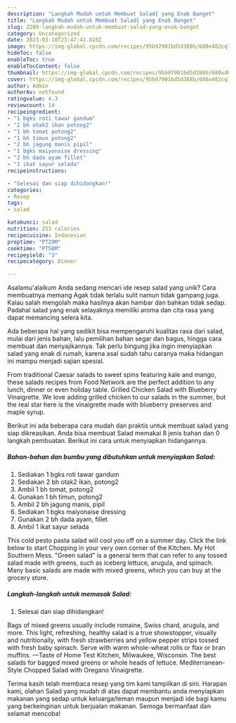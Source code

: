 ```yaml
---
description: "Langkah Mudah untuk Membuat Salad{ yang Enak Banget"
title: "Langkah Mudah untuk Membuat Salad{ yang Enak Banget"
slug: 2289-langkah-mudah-untuk-membuat-salad-yang-enak-banget
category: Uncategorized
date: 2023-03-10T23:47:41.810Z
image: https://img-global.cpcdn.com/recipes/95b97901bd5d388b/680x482cq70/salad-foto-resep-utama.jpg
hideToc: false
enableToc: true
enableTocContent: false
thumbnail: https://img-global.cpcdn.com/recipes/95b97901bd5d388b/680x482cq70/salad-foto-resep-utama.jpg
cover: https://img-global.cpcdn.com/recipes/95b97901bd5d388b/680x482cq70/salad-foto-resep-utama.jpg
author: Admin
authorAv: notfound
ratingvalue: 4.3
reviewcount: 14
recipeingredient:
- "1 bgks roti tawar gandum"
- "2 bh otak2 ikan potong2"
- "1 bh tomat potong2"
- "1 bh timun potong2"
- "2 bh jagung manis pipil"
- "1 bgks maiyonaise dressing"
- "2 bh dada ayam fillet"
- "1 ikat sayur selada"
recipeinstructions:

- "Selesai dan siap dihidangkan!"
categories:
- Resep
tags:
- salad

katakunci: salad 
nutrition: 253 calories
recipecuisine: Indonesian
preptime: "PT29M"
cooktime: "PT58M"
recipeyield: "3"
recipecategory: Dinner

---
```



Asalamu'alaikum Anda sedang mencari ide resep salad yang unik? Cara membuatnya memang Agak tidak terlalu sulit namun tidak gampang juga. Kalau salah mengolah maka hasilnya akan hambar dan bahkan tidak sedap. Padahal salad yang enak selayaknya memiliki aroma dan cita rasa yang dapat memancing selera kita.


Ada beberapa hal yang sedikit bisa mempengaruhi kualitas rasa dari salad, mulai dari jenis bahan, lalu pemilihan bahan segar dan bagus, hingga cara membuat dan menyajikannya. Tak perlu bingung jika ingin menyiapkan salad yang enak di rumah, karena asal sudah tahu caranya maka hidangan ini mampu menjadi sajian spesial.

From traditional Caesar salads to sweet spins featuring kale and mango, these salads recipes from Food Network are the perfect addition to any lunch, dinner or even holiday table. Grilled Chicken Salad with Blueberry Vinaigrette. We love adding grilled chicken to our salads in the summer, but the real star here is the vinaigrette made with blueberry preserves and maple syrup.


Berikut ini ada beberapa cara mudah dan praktis untuk membuat salad yang siap dikreasikan. Anda bisa membuat Salad memakai 8 jenis bahan dan 0 langkah pembuatan. Berikut ini cara untuk menyiapkan hidangannya.

<!--inarticleads1-->

##### Bahan-bahan dan bumbu yang dibutuhkan untuk menyiapkan Salad:

1. Sediakan 1 bgks roti tawar gandum
1. Sediakan 2 bh otak2 ikan, potong2
1. Ambil 1 bh tomat, potong2
1. Gunakan 1 bh timun, potong2
1. Ambil 2 bh jagung manis, pipil
1. Sediakan 1 bgks maiyonaise dressing
1. Gunakan 2 bh dada ayam, fillet
1. Ambil 1 ikat sayur selada


This cold pesto pasta salad will cool you off on a summer day. Click the link below to start Chopping in your very own corner of the Kitchen. My Hot Southern Mess. &#34;Green salad&#34; is a general term that can refer to any tossed salad made with greens, such as iceberg lettuce, arugula, and spinach. Many basic salads are made with mixed greens, which you can buy at the grocery store. 

<!--inarticleads2-->

##### Langkah-langkah untuk memasak Salad:


1. Selesai dan siap dihidangkan!

Bags of mixed greens usually include romaine, Swiss chard, arugula, and more. This light, refreshing, healthy salad is a true showstopper, visually and nutritionally, with fresh strawberries and yellow pepper strips tossed with fresh baby spinach. Serve with warm whole-wheat rolls or flax or bran muffins. —Taste of Home Test Kitchen, Milwaukee, Wisconsin. The best salads for bagged mixed greens or whole heads of lettuce. Mediterranean-Style Chopped Salad with Oregano Vinaigrette. 

Terima kasih telah membaca resep yang tim kami tampilkan di sini. Harapan kami, olahan Salad yang mudah di atas dapat membantu anda menyiapkan makanan yang sedap untuk keluarga/teman maupun menjadi ide bagi kamu yang berkeinginan untuk berjualan makanan. Semoga bermanfaat dan selamat mencoba!

